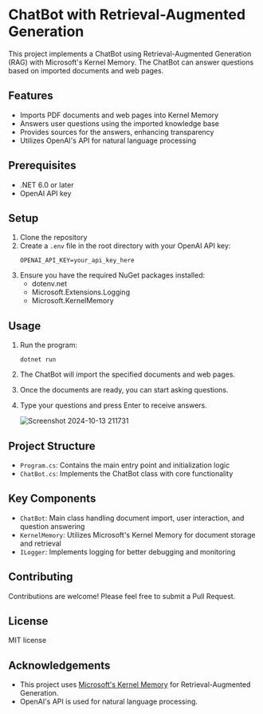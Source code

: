 # ChatBot with Retrieval-Augmented Generation

This project implements a ChatBot using Retrieval-Augmented Generation (RAG) with Microsoft's Kernel Memory. The ChatBot can answer questions based on imported documents and web pages.

## Features

- Imports PDF documents and web pages into Kernel Memory
- Answers user questions using the imported knowledge base
- Provides sources for the answers, enhancing transparency
- Utilizes OpenAI's API for natural language processing

## Prerequisites

- .NET 6.0 or later
- OpenAI API key

## Setup

1. Clone the repository
2. Create a `.env` file in the root directory with your OpenAI API key:
   ```
   OPENAI_API_KEY=your_api_key_here
   ```
3. Ensure you have the required NuGet packages installed:
   - dotenv.net
   - Microsoft.Extensions.Logging
   - Microsoft.KernelMemory

## Usage

1. Run the program:
   ```
   dotnet run
   ```
2. The ChatBot will import the specified documents and web pages.
3. Once the documents are ready, you can start asking questions.
4. Type your questions and press Enter to receive answers.

   ![Screenshot 2024-10-13 211731](https://github.com/user-attachments/assets/f4ef4491-1764-4b48-9adb-afaefdf467c4)


## Project Structure

- `Program.cs`: Contains the main entry point and initialization logic
- `ChatBot.cs`: Implements the ChatBot class with core functionality

## Key Components

- `ChatBot`: Main class handling document import, user interaction, and question answering
- `KernelMemory`: Utilizes Microsoft's Kernel Memory for document storage and retrieval
- `ILogger`: Implements logging for better debugging and monitoring

## Contributing

Contributions are welcome! Please feel free to submit a Pull Request.

## License

MIT license

## Acknowledgements

- This project uses [Microsoft's Kernel Memory](https://github.com/microsoft/kernel-memory) for Retrieval-Augmented Generation.
- OpenAI's API is used for natural language processing.
